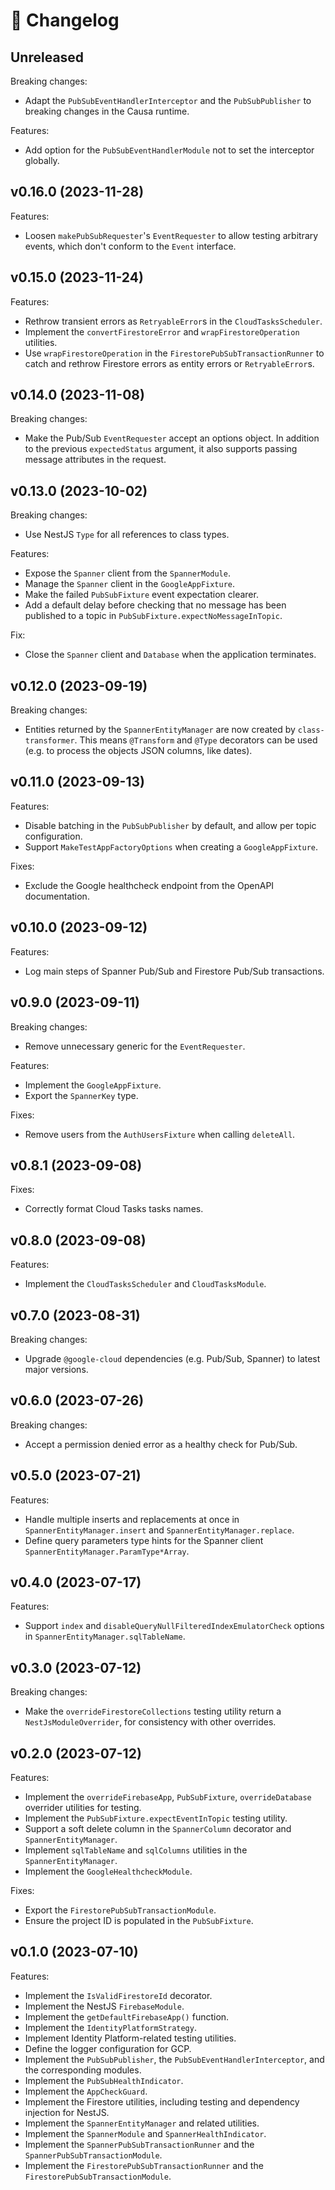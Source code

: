 # 🔖 Changelog

## Unreleased

Breaking changes:

- Adapt the `PubSubEventHandlerInterceptor` and the `PubSubPublisher` to breaking changes in the Causa runtime.

Features:

- Add option for the `PubSubEventHandlerModule` not to set the interceptor globally.

## v0.16.0 (2023-11-28)

Features:

- Loosen `makePubSubRequester`'s `EventRequester` to allow testing arbitrary events, which don't conform to the `Event` interface.

## v0.15.0 (2023-11-24)

Features:

- Rethrow transient errors as `RetryableError`s in the `CloudTasksScheduler`.
- Implement the `convertFirestoreError` and `wrapFirestoreOperation` utilities.
- Use `wrapFirestoreOperation` in the `FirestorePubSubTransactionRunner` to catch and rethrow Firestore errors as entity errors or `RetryableError`s.

## v0.14.0 (2023-11-08)

Breaking changes:

- Make the Pub/Sub `EventRequester` accept an options object. In addition to the previous `expectedStatus` argument, it also supports passing message attributes in the request.

## v0.13.0 (2023-10-02)

Breaking changes:

- Use NestJS `Type` for all references to class types.

Features:

- Expose the `Spanner` client from the `SpannerModule`.
- Manage the `Spanner` client in the `GoogleAppFixture`.
- Make the failed `PubSubFixture` event expectation clearer.
- Add a default delay before checking that no message has been published to a topic in `PubSubFixture.expectNoMessageInTopic`.

Fix:

- Close the `Spanner` client and `Database` when the application terminates.

## v0.12.0 (2023-09-19)

Breaking changes:

- Entities returned by the `SpannerEntityManager` are now created by `class-transformer`. This means `@Transform` and `@Type` decorators can be used (e.g. to process the objects JSON columns, like dates).

## v0.11.0 (2023-09-13)

Features:

- Disable batching in the `PubSubPublisher` by default, and allow per topic configuration.
- Support `MakeTestAppFactoryOptions` when creating a `GoogleAppFixture`.

Fixes:

- Exclude the Google healthcheck endpoint from the OpenAPI documentation.

## v0.10.0 (2023-09-12)

Features:

- Log main steps of Spanner Pub/Sub and Firestore Pub/Sub transactions.

## v0.9.0 (2023-09-11)

Breaking changes:

- Remove unnecessary generic for the `EventRequester`.

Features:

- Implement the `GoogleAppFixture`.
- Export the `SpannerKey` type.

Fixes:

- Remove users from the `AuthUsersFixture` when calling `deleteAll`.

## v0.8.1 (2023-09-08)

Fixes:

- Correctly format Cloud Tasks tasks names.

## v0.8.0 (2023-09-08)

Features:

- Implement the `CloudTasksScheduler` and `CloudTasksModule`.

## v0.7.0 (2023-08-31)

Breaking changes:

- Upgrade `@google-cloud` dependencies (e.g. Pub/Sub, Spanner) to latest major versions.

## v0.6.0 (2023-07-26)

Breaking changes:

- Accept a permission denied error as a healthy check for Pub/Sub.

## v0.5.0 (2023-07-21)

Features:

- Handle multiple inserts and replacements at once in `SpannerEntityManager.insert` and `SpannerEntityManager.replace`.
- Define query parameters type hints for the Spanner client `SpannerEntityManager.ParamType*Array`.

## v0.4.0 (2023-07-17)

Features:

- Support `index` and `disableQueryNullFilteredIndexEmulatorCheck` options in `SpannerEntityManager.sqlTableName`.

## v0.3.0 (2023-07-12)

Breaking changes:

- Make the `overrideFirestoreCollections` testing utility return a `NestJsModuleOverrider`, for consistency with other overrides.

## v0.2.0 (2023-07-12)

Features:

- Implement the `overrideFirebaseApp`, `PubSubFixture`, `overrideDatabase` overrider utilities for testing.
- Implement the `PubSubFixture.expectEventInTopic` testing utility.
- Support a soft delete column in the `SpannerColumn` decorator and `SpannerEntityManager`.
- Implement `sqlTableName` and `sqlColumns` utilities in the `SpannerEntityManager`.
- Implement the `GoogleHealthcheckModule`.

Fixes:

- Export the `FirestorePubSubTransactionModule`.
- Ensure the project ID is populated in the `PubSubFixture`.

## v0.1.0 (2023-07-10)

Features:

- Implement the `IsValidFirestoreId` decorator.
- Implement the NestJS `FirebaseModule`.
- Implement the `getDefaultFirebaseApp()` function.
- Implement the `IdentityPlatformStrategy`.
- Implement Identity Platform-related testing utilities.
- Define the logger configuration for GCP.
- Implement the `PubSubPublisher`, the `PubSubEventHandlerInterceptor`, and the corresponding modules.
- Implement the `PubSubHealthIndicator`.
- Implement the `AppCheckGuard`.
- Implement the Firestore utilities, including testing and dependency injection for NestJS.
- Implement the `SpannerEntityManager` and related utilities.
- Implement the `SpannerModule` and `SpannerHealthIndicator`.
- Implement the `SpannerPubSubTransactionRunner` and the `SpannerPubSubTransactionModule`.
- Implement the `FirestorePubSubTransactionRunner` and the `FirestorePubSubTransactionModule`.
